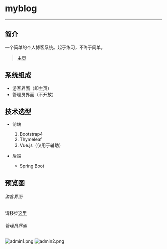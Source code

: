 # myblog
---

## 简介
一个简单的个人博客系统。起于练习，不终于简单。
> [主页](http://47.114.190.23:8080/)

## 系统组成
* 游客界面（即主页）
* 管理员界面（不开放）

## 技术选型

* 前端
  1. Bootstrap4
  2. Thymeleaf
  3. Vue.js（仅用于辅助）
  
* 后端
  * Spring Boot
## 预览图
###### 游客界面
请移步[这里](http://47.114.190.23:8080/)
###### 管理员界面
![admin1.png](https://github.com/zxEric2/IMG-Storage/raw/master/myblog-img/admin1.png)
![admin2.png](https://github.com/zxEric2/IMG-Storage/raw/master/myblog-img/admin2.png)
